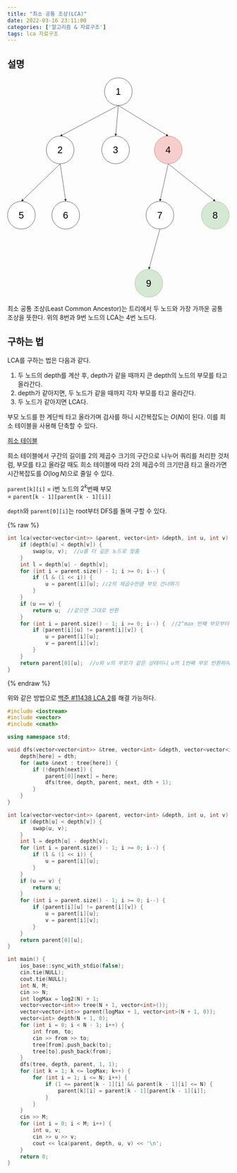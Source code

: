 ```yaml
---
title: "최소 공통 조상(LCA)"
date: 2022-03-16 23:11:00
categories: ['알고리즘 & 자료구조']
tags: lca 자료구조
---
```

## 설명

<svg xmlns="http://www.w3.org/2000/svg" xmlns:xlink="http://www.w3.org/1999/xlink" version="1.1" width="802px" viewBox="-0.5 -0.5 802 792" style="max-width:100%;max-height:792px;"><defs></defs><g><path d="M 400 100 L 195.64 207.05" fill="none" stroke="rgb(0, 0, 0)" stroke-miterlimit="10" pointer-events="stroke"></path><path d="M 190.99 209.48 L 195.57 203.13 L 195.64 207.05 L 198.82 209.33 Z" fill="rgb(0, 0, 0)" stroke="rgb(0, 0, 0)" stroke-miterlimit="10" pointer-events="all"></path><path d="M 400 100 L 390.58 203.66" fill="none" stroke="rgb(0, 0, 0)" stroke-miterlimit="10" pointer-events="stroke"></path><path d="M 390.1 208.89 L 387.25 201.6 L 390.58 203.66 L 394.22 202.23 Z" fill="rgb(0, 0, 0)" stroke="rgb(0, 0, 0)" stroke-miterlimit="10" pointer-events="all"></path><path d="M 400 100 L 574.57 206.68" fill="none" stroke="rgb(0, 0, 0)" stroke-miterlimit="10" pointer-events="stroke"></path><path d="M 579.05 209.42 L 571.25 208.75 L 574.57 206.68 L 574.9 202.78 Z" fill="rgb(0, 0, 0)" stroke="rgb(0, 0, 0)" stroke-miterlimit="10" pointer-events="all"></path><ellipse cx="400" cy="50" rx="50" ry="50" fill="rgb(255, 255, 255)" stroke="rgb(0, 0, 0)" pointer-events="all"></ellipse><g transform="translate(-0.5 -0.5)"><switch><foreignObject pointer-events="none" width="100%" height="100%" requiredFeatures="http://www.w3.org/TR/SVG11/feature#Extensibility" style="overflow: visible; text-align: left;"><div xmlns="http://www.w3.org/1999/xhtml" style="display: flex; align-items: unsafe center; justify-content: unsafe center; width: 98px; height: 1px; padding-top: 50px; margin-left: 351px;"><div data-drawio-colors="color: rgb(0, 0, 0); " style="box-sizing: border-box; font-size: 0px; text-align: center;"><div style="display: inline-block; font-size: 12px; font-family: Helvetica; color: rgb(0, 0, 0); line-height: 1.2; pointer-events: all; white-space: normal; overflow-wrap: normal;"><font style="font-size: 34px">1</font></div></div></div></foreignObject><text x="400" y="54" fill="rgb(0, 0, 0)" font-family="Helvetica" font-size="12px" text-anchor="middle">1</text></switch></g><path d="M 190 310 L 54.58 440.58" fill="none" stroke="rgb(0, 0, 0)" stroke-miterlimit="10" pointer-events="stroke"></path><path d="M 50.8 444.22 L 53.41 436.85 L 54.58 440.58 L 58.27 441.88 Z" fill="rgb(0, 0, 0)" stroke="rgb(0, 0, 0)" stroke-miterlimit="10" pointer-events="all"></path><path d="M 190 310 L 209.07 438.7" fill="none" stroke="rgb(0, 0, 0)" stroke-miterlimit="10" pointer-events="stroke"></path><path d="M 209.84 443.89 L 205.35 437.48 L 209.07 438.7 L 212.27 436.46 Z" fill="rgb(0, 0, 0)" stroke="rgb(0, 0, 0)" stroke-miterlimit="10" pointer-events="all"></path><ellipse cx="190" cy="260" rx="50" ry="50" fill="rgb(255, 255, 255)" stroke="rgb(0, 0, 0)" pointer-events="all"></ellipse><g transform="translate(-0.5 -0.5)"><switch><foreignObject pointer-events="none" width="100%" height="100%" requiredFeatures="http://www.w3.org/TR/SVG11/feature#Extensibility" style="overflow: visible; text-align: left;"><div xmlns="http://www.w3.org/1999/xhtml" style="display: flex; align-items: unsafe center; justify-content: unsafe center; width: 98px; height: 1px; padding-top: 260px; margin-left: 141px;"><div data-drawio-colors="color: rgb(0, 0, 0); " style="box-sizing: border-box; font-size: 0px; text-align: center;"><div style="display: inline-block; font-size: 12px; font-family: Helvetica; color: rgb(0, 0, 0); line-height: 1.2; pointer-events: all; white-space: normal; overflow-wrap: normal;"><font style="font-size: 34px">2</font></div></div></div></foreignObject><text x="190" y="264" fill="rgb(0, 0, 0)" font-family="Helvetica" font-size="12px" text-anchor="middle">2</text></switch></g><ellipse cx="390" cy="260" rx="50" ry="50" fill="rgb(255, 255, 255)" stroke="rgb(0, 0, 0)" pointer-events="all"></ellipse><g transform="translate(-0.5 -0.5)"><switch><foreignObject pointer-events="none" width="100%" height="100%" requiredFeatures="http://www.w3.org/TR/SVG11/feature#Extensibility" style="overflow: visible; text-align: left;"><div xmlns="http://www.w3.org/1999/xhtml" style="display: flex; align-items: unsafe center; justify-content: unsafe center; width: 98px; height: 1px; padding-top: 260px; margin-left: 341px;"><div data-drawio-colors="color: rgb(0, 0, 0); " style="box-sizing: border-box; font-size: 0px; text-align: center;"><div style="display: inline-block; font-size: 12px; font-family: Helvetica; color: rgb(0, 0, 0); line-height: 1.2; pointer-events: all; white-space: normal; overflow-wrap: normal;"><font style="font-size: 34px">3</font></div></div></div></foreignObject><text x="390" y="264" fill="rgb(0, 0, 0)" font-family="Helvetica" font-size="12px" text-anchor="middle">3</text></switch></g><path d="M 580 310 L 551.38 438.78" fill="none" stroke="rgb(0, 0, 0)" stroke-miterlimit="10" pointer-events="stroke"></path><path d="M 550.24 443.91 L 548.34 436.32 L 551.38 438.78 L 555.18 437.83 Z" fill="rgb(0, 0, 0)" stroke="rgb(0, 0, 0)" stroke-miterlimit="10" pointer-events="all"></path><path d="M 580 310 L 745.01 441.04" fill="none" stroke="rgb(0, 0, 0)" stroke-miterlimit="10" pointer-events="stroke"></path><path d="M 749.12 444.3 L 741.47 442.69 L 745.01 441.04 L 745.82 437.21 Z" fill="rgb(0, 0, 0)" stroke="rgb(0, 0, 0)" stroke-miterlimit="10" pointer-events="all"></path><ellipse cx="580" cy="260" rx="50" ry="50" fill="#f8cecc" stroke="#b85450" pointer-events="all"></ellipse><g transform="translate(-0.5 -0.5)"><switch><foreignObject pointer-events="none" width="100%" height="100%" requiredFeatures="http://www.w3.org/TR/SVG11/feature#Extensibility" style="overflow: visible; text-align: left;"><div xmlns="http://www.w3.org/1999/xhtml" style="display: flex; align-items: unsafe center; justify-content: unsafe center; width: 98px; height: 1px; padding-top: 260px; margin-left: 531px;"><div data-drawio-colors="color: rgb(0, 0, 0); " style="box-sizing: border-box; font-size: 0px; text-align: center;"><div style="display: inline-block; font-size: 12px; font-family: Helvetica; color: rgb(0, 0, 0); line-height: 1.2; pointer-events: all; white-space: normal; overflow-wrap: normal;"><font style="font-size: 34px">4</font></div></div></div></foreignObject><text x="580" y="264" fill="rgb(0, 0, 0)" font-family="Helvetica" font-size="12px" text-anchor="middle">4</text></switch></g><ellipse cx="50" cy="495" rx="50" ry="50" fill="rgb(255, 255, 255)" stroke="rgb(0, 0, 0)" pointer-events="all"></ellipse><g transform="translate(-0.5 -0.5)"><switch><foreignObject pointer-events="none" width="100%" height="100%" requiredFeatures="http://www.w3.org/TR/SVG11/feature#Extensibility" style="overflow: visible; text-align: left;"><div xmlns="http://www.w3.org/1999/xhtml" style="display: flex; align-items: unsafe center; justify-content: unsafe center; width: 98px; height: 1px; padding-top: 495px; margin-left: 1px;"><div data-drawio-colors="color: rgb(0, 0, 0); " style="box-sizing: border-box; font-size: 0px; text-align: center;"><div style="display: inline-block; font-size: 12px; font-family: Helvetica; color: rgb(0, 0, 0); line-height: 1.2; pointer-events: all; white-space: normal; overflow-wrap: normal;"><font style="font-size: 34px">5</font></div></div></div></foreignObject><text x="50" y="499" fill="rgb(0, 0, 0)" font-family="Helvetica" font-size="12px" text-anchor="middle">5</text></switch></g><ellipse cx="210" cy="495" rx="50" ry="50" fill="rgb(255, 255, 255)" stroke="rgb(0, 0, 0)" pointer-events="all"></ellipse><g transform="translate(-0.5 -0.5)"><switch><foreignObject pointer-events="none" width="100%" height="100%" requiredFeatures="http://www.w3.org/TR/SVG11/feature#Extensibility" style="overflow: visible; text-align: left;"><div xmlns="http://www.w3.org/1999/xhtml" style="display: flex; align-items: unsafe center; justify-content: unsafe center; width: 98px; height: 1px; padding-top: 495px; margin-left: 161px;"><div data-drawio-colors="color: rgb(0, 0, 0); " style="box-sizing: border-box; font-size: 0px; text-align: center;"><div style="display: inline-block; font-size: 12px; font-family: Helvetica; color: rgb(0, 0, 0); line-height: 1.2; pointer-events: all; white-space: normal; overflow-wrap: normal;"><font style="font-size: 34px">6</font></div></div></div></foreignObject><text x="210" y="499" fill="rgb(0, 0, 0)" font-family="Helvetica" font-size="12px" text-anchor="middle">6</text></switch></g><ellipse cx="510" cy="740" rx="50" ry="50" fill="#d5e8d4" stroke="#82b366" pointer-events="all"></ellipse><g transform="translate(-0.5 -0.5)"><switch><foreignObject pointer-events="none" width="100%" height="100%" requiredFeatures="http://www.w3.org/TR/SVG11/feature#Extensibility" style="overflow: visible; text-align: left;"><div xmlns="http://www.w3.org/1999/xhtml" style="display: flex; align-items: unsafe center; justify-content: unsafe center; width: 98px; height: 1px; padding-top: 740px; margin-left: 461px;"><div data-drawio-colors="color: rgb(0, 0, 0); " style="box-sizing: border-box; font-size: 0px; text-align: center;"><div style="display: inline-block; font-size: 12px; font-family: Helvetica; color: rgb(0, 0, 0); line-height: 1.2; pointer-events: all; white-space: normal; overflow-wrap: normal;"><font style="font-size: 34px">9</font></div></div></div></foreignObject><text x="510" y="744" fill="rgb(0, 0, 0)" font-family="Helvetica" font-size="12px" text-anchor="middle">9</text></switch></g><path d="M 550 545 L 511.69 683.86" fill="none" stroke="rgb(0, 0, 0)" stroke-miterlimit="10" pointer-events="stroke"></path><path d="M 510.3 688.92 L 508.78 681.24 L 511.69 683.86 L 515.53 683.11 Z" fill="rgb(0, 0, 0)" stroke="rgb(0, 0, 0)" stroke-miterlimit="10" pointer-events="all"></path><ellipse cx="550" cy="495" rx="50" ry="50" fill="rgb(255, 255, 255)" stroke="rgb(0, 0, 0)" pointer-events="all"></ellipse><g transform="translate(-0.5 -0.5)"><switch><foreignObject pointer-events="none" width="100%" height="100%" requiredFeatures="http://www.w3.org/TR/SVG11/feature#Extensibility" style="overflow: visible; text-align: left;"><div xmlns="http://www.w3.org/1999/xhtml" style="display: flex; align-items: unsafe center; justify-content: unsafe center; width: 98px; height: 1px; padding-top: 495px; margin-left: 501px;"><div data-drawio-colors="color: rgb(0, 0, 0); " style="box-sizing: border-box; font-size: 0px; text-align: center;"><div style="display: inline-block; font-size: 12px; font-family: Helvetica; color: rgb(0, 0, 0); line-height: 1.2; pointer-events: all; white-space: normal; overflow-wrap: normal;"><font style="font-size: 34px">7</font></div></div></div></foreignObject><text x="550" y="499" fill="rgb(0, 0, 0)" font-family="Helvetica" font-size="12px" text-anchor="middle">7</text></switch></g><ellipse cx="750" cy="495" rx="50" ry="50" fill="#d5e8d4" stroke="#82b366" pointer-events="all"></ellipse><g transform="translate(-0.5 -0.5)"><switch><foreignObject pointer-events="none" width="100%" height="100%" requiredFeatures="http://www.w3.org/TR/SVG11/feature#Extensibility" style="overflow: visible; text-align: left;"><div xmlns="http://www.w3.org/1999/xhtml" style="display: flex; align-items: unsafe center; justify-content: unsafe center; width: 98px; height: 1px; padding-top: 495px; margin-left: 701px;"><div data-drawio-colors="color: rgb(0, 0, 0); " style="box-sizing: border-box; font-size: 0px; text-align: center;"><div style="display: inline-block; font-size: 12px; font-family: Helvetica; color: rgb(0, 0, 0); line-height: 1.2; pointer-events: all; white-space: normal; overflow-wrap: normal;"><font style="font-size: 34px">8</font></div></div></div></foreignObject><text x="750" y="499" fill="rgb(0, 0, 0)" font-family="Helvetica" font-size="12px" text-anchor="middle">8</text></switch></g></g><switch><g requiredFeatures="http://www.w3.org/TR/SVG11/feature#Extensibility"></g><a transform="translate(0,-5)" xlink:href="https://www.diagrams.net/doc/faq/svg-export-text-problems" target="_blank" rel="noopener"><text text-anchor="middle" font-size="10px" x="50%" y="100%">Text is not SVG - cannot display</text></a></switch></svg>

최소 공통 조상(Least Common Ancestor)는 트리에서 두 노드와 가장 가까운 공통 조상을 뜻한다. 위의 8번과 9번 노드의 LCA는 4번 노드다.

## 구하는 법

LCA를 구하는 법은 다음과 같다.
1. 두 노드의 depth를 계산 후, depth가 같을 때까지 큰 depth의 노드의 부모를 타고 올라간다.
1. depth가 같아지면, 두 노드가 같을 때까지 각자 부모를 타고 올라간다.
1. 두 노드가 같아지면 LCA다.

부모 노드를 한 계단씩 타고 올라가며 검사를 하니 시간복잡도는 $O(N)$이 된다. 이를 희소 테이블을 사용해 단축할 수 있다.

[희소 테이블](/알고리즘%20&%20자료구조/2022/03/16/희소-테이블(Sparse-Table).html)

희소 테이블에서 구간의 길이를 2의 제곱수 크기의 구간으로 나누어 쿼리를 처리한 것처럼, 부모를 타고 올라갈 때도 희소 테이블에 따라 2의 제곱수의 크기만큼 타고 올라가면 시간복잡도를 $O(\log N)$으로 줄일 수 있다.

`parent[k][i]` = i번 노드의 $2^{k}$번째 부모  
= `parent[k - 1][parent[k - 1][i]]`

`depth`와 `parent[0][i]`는 root부터 DFS를 돌며 구할 수 있다.

{% raw %}
```c++
int lca(vector<vector<int>> &parent, vector<int> &depth, int u, int v) {
    if (depth[u] < depth[v]) {
        swap(u, v);  //u를 더 깊은 노드로 맞춤
    }
    int l = depth[u] - depth[v];
    for (int i = parent.size() - 1; i >= 0; i--) {
        if (l & (1 << i)) {
            u = parent[i][u]; //2의 제곱수만큼 부모 건너뛰기
        }
    }
    if (u == v) {
        return u;  //같으면 그대로 반환
    }
    for (int i = parent.size() - 1; i >= 0; i--) {  //2^max 번째 부모부터 비교해 부모가 달라지면 u와 v 부모로 건너뛰기
        if (parent[i][u] != parent[i][v]) {
            u = parent[i][u];
            v = parent[i][v];
        }
    }
    return parent[0][u];  //u와 v의 부모가 같은 상태이니 u의 1번째 부모 반환하여 공통 조상 구하기
}
```
{% endraw %}

위와 같은 방법으로 [백준 #11438 LCA 2](https://www.acmicpc.net/problem/11438)를 해결 가능하다.

```c++
#include <iostream>
#include <vector>
#include <cmath>

using namespace std;

void dfs(vector<vector<int>> &tree, vector<int> &depth, vector<vector<int>> &parent, int here, int dth) {
    depth[here] = dth;
    for (auto &next : tree[here]) {
        if (!depth[next]) {
            parent[0][next] = here;
            dfs(tree, depth, parent, next, dth + 1);
        }
    }
}

int lca(vector<vector<int>> &parent, vector<int> &depth, int u, int v) {
    if (depth[u] < depth[v]) {
        swap(u, v);
    }
    int l = depth[u] - depth[v];
    for (int i = parent.size() - 1; i >= 0; i--) {
        if (l & (1 << i)) {
            u = parent[i][u];
        }
    }
    if (u == v) {
        return u;
    }
    for (int i = parent.size() - 1; i >= 0; i--) {
        if (parent[i][u] != parent[i][v]) {
            u = parent[i][u];
            v = parent[i][v];
        }
    }
    return parent[0][u];
}

int main() {
    ios_base::sync_with_stdio(false);
    cin.tie(NULL);
    cout.tie(NULL);
    int N, M;
    cin >> N;
    int logMax = log2(N) + 1;
    vector<vector<int>> tree(N + 1, vector<int>());
    vector<vector<int>> parent(logMax + 1, vector<int>(N + 1, 0));
    vector<int> depth(N + 1, 0);
    for (int i = 0; i < N - 1; i++) {
        int from, to;
        cin >> from >> to;
        tree[from].push_back(to);
        tree[to].push_back(from);
    }
    dfs(tree, depth, parent, 1, 1);
    for (int k = 1; k <= logMax; k++) {
        for (int i = 1; i <= N; i++) {
            if (1 <= parent[k - 1][i] && parent[k - 1][i] <= N) {
                parent[k][i] = parent[k - 1][parent[k - 1][i]];
            }
        }
    }
    cin >> M;
    for (int i = 0; i < M; i++) {
        int u, v;
        cin >> u >> v;
        cout << lca(parent, depth, u, v) << '\n';
    }
    return 0;
}
```